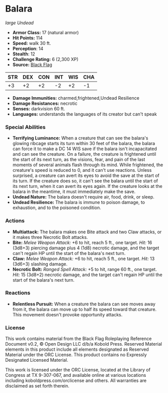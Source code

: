 # Balara

*large* *Undead*

- **Armor Class:** 17 (natural armor)
- **Hit Points:** 114 
- **Speed:** walk 30 ft.
- **Perception**: 14
- **Stealth**: 12
- **Challenge Rating:** 6 (2,300 XP)
- **Source:** [Black Flag](https://koboldpress.com/kpstore/product/tovrpg-pg-mv/)

| STR | DEX | CON | INT | WIS | CHA |
| --- | --- | --- | --- | --- | --- |
| +3 | +2 | +2 | -2 | +2 | -1 |

- **Damage Immunities:** charmed,frightened,Undead Resilience
- **Damage Resistances:** necrotic
- **Senses:** darkvision 60 ft.
- **Languages:** understands the languages of its creator but can't speak

### Special Abilities

- **Terrifying Luminance:** When a creature that can see the balara's glowing ribcage starts its turn within 30 feet of the balara, the balara can force it to make a DC 14 WIS save if the balara isn't incapacitated and can see the creature. On a failure, the creature is frightened until the start of its next turn, as the visions, fear, and pain of the last moments of several animals flash through its mind. While frightened, the creature's speed is reduced to 0, and it can't use reactions. Unless surprised, a creature can avert its eyes to avoid the save at the start of its turn. If the creature does so, it can't see the balara until the start of its next turn, when it can avert its eyes again. If the creature looks at the balara in the meantime, it must immediately make the save.
- **Undead Nature:** The balara doesn't require air, food, drink, or sleep.
- **Undead Resilience:** The balara is immune to poison damage, to exhaustion, and to the poisoned condition.

### Actions

- **Multiattack:** The balara makes one Bite attack and two Claw attacks, or it makes three Necrotic Bolt attacks.
- **Bite:** _Melee Weapon Attack:_ +6 to hit, reach 5 ft., one target. _Hit:_ 16 (3d8+3) piercing damage plus 4 (1d8) necrotic damage, and the target can't regain HP until the start of the balara's next turn.
- **Claw:** _Melee Weapon Attack:_ +6 to hit, reach 5 ft., one target. _Hit:_ 13 (3d6+3) slashing damage.
- **Necrotic Bolt:** _Ranged Spell Attack:_ +5 to hit, range 60 ft., one target. _Hit:_ 15 (3d8+2) necrotic damage, and the target can't regain HP until the start of the balara's next turn.

### Reactions

- **Relentless Pursuit:** When a creature the balara can see moves away from it, the balara can move up to half its speed toward that creature. This movement doesn't provoke opportunity attacks.


### License

This work contains material from the Black Flag Roleplaying Reference Document v0.2, © Open Design LLC d/b/a Kobold Press. Reserved Material elements in this product include all elements designated as Reserved Material under the ORC License. This product contains no Expressly Designated Licensed Material.

This work is licensed under the ORC License, located at the Library of Congress at TX 9-307-067, and available online at various locations including koboldpress.com/orclicense and others. All warranties are disclaimed as set forth therein.
